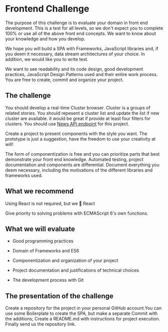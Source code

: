 # Frontend Challenge

The purpose of this challenge is to evaluate your domain in front end development. This is a test for all levels, so we don't expect you to complete 100% or use all of the above front end concepts. We want to know about your knowledge and how you develop.

We hope you will build a SPA with Frameworks, JavaScript libraries and, if you deem it necessary, data stream architectures of your choice. In addition, we would like you to write test.

We want to see readability and its code design, good development practices, JavaScript Design Patterns used and their entire work process. You are free to create, commit and organize your project.

## The challenge
You should develop a real-time Cluster browser. Cluster is a groups of related stories. You should repesent a cluster list and update the list if new cluster are available. it would be great if provide at least four filters for clusters. You should use [News API endpoint](https://docs.aylien.com/newsapi/endpoints/#clusters) for this project.

Create a project to present components with the style you want. The prototype is just a suggestion, have the freedom to use your creativity at will!

The form of componentization is free and you can prioritize parts that best demonstrate your front end knowledge. Automated testing, project documentation and components are differential. Document everything you deem necessary, including the motivations of the different libraries and frameworks used.

## What we recommend

Using React is not required, but we :green_heart: React 

Give priority to solving problems with ECMAScript 6's own functions.

## What we will evaluate

- Good programming practices

- Domain of Frameworks and ES6

- Componentization and organization of your project

- Project documentation and justifications of technical choices

- The development process with Git

## The presentation of the challenge
Create a repository for the project in your personal GitHub account.You can use some Boilerplate to create the SPA, but make a separate Commit with the additions; Create a README.md with instructions for project execution. Finally send us the repository link.
